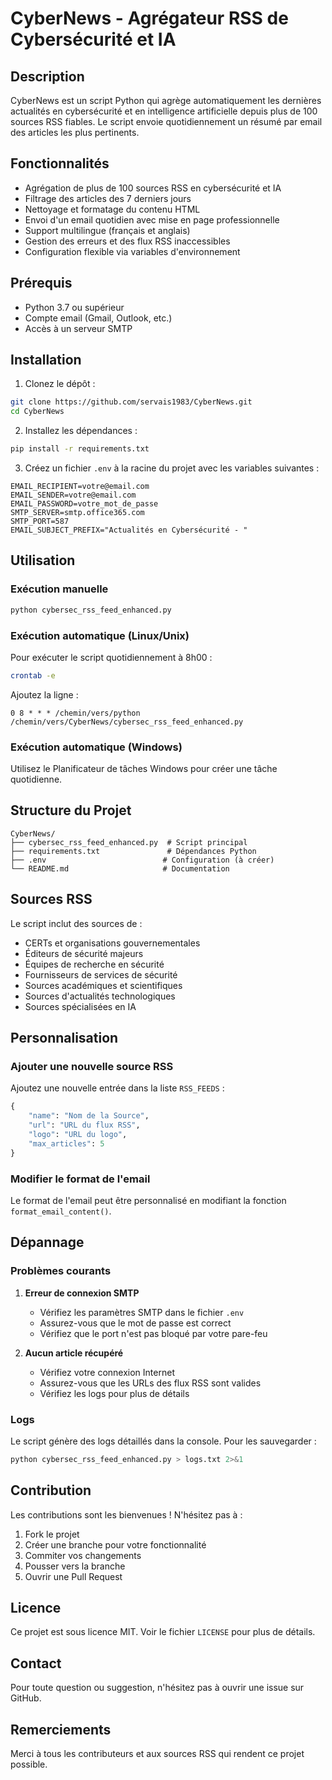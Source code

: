 # CyberNews - Agrégateur RSS de Cybersécurité et IA

## Description
CyberNews est un script Python qui agrège automatiquement les dernières actualités en cybersécurité et en intelligence artificielle depuis plus de 100 sources RSS fiables. Le script envoie quotidiennement un résumé par email des articles les plus pertinents.

## Fonctionnalités
- Agrégation de plus de 100 sources RSS en cybersécurité et IA
- Filtrage des articles des 7 derniers jours
- Nettoyage et formatage du contenu HTML
- Envoi d'un email quotidien avec mise en page professionnelle
- Support multilingue (français et anglais)
- Gestion des erreurs et des flux RSS inaccessibles
- Configuration flexible via variables d'environnement

## Prérequis
- Python 3.7 ou supérieur
- Compte email (Gmail, Outlook, etc.)
- Accès à un serveur SMTP

## Installation

1. Clonez le dépôt :
```bash
git clone https://github.com/servais1983/CyberNews.git
cd CyberNews
```

2. Installez les dépendances :
```bash
pip install -r requirements.txt
```

3. Créez un fichier `.env` à la racine du projet avec les variables suivantes :
```env
EMAIL_RECIPIENT=votre@email.com
EMAIL_SENDER=votre@email.com
EMAIL_PASSWORD=votre_mot_de_passe
SMTP_SERVER=smtp.office365.com
SMTP_PORT=587
EMAIL_SUBJECT_PREFIX="Actualités en Cybersécurité - "
```

## Utilisation

### Exécution manuelle
```bash
python cybersec_rss_feed_enhanced.py
```

### Exécution automatique (Linux/Unix)
Pour exécuter le script quotidiennement à 8h00 :
```bash
crontab -e
```
Ajoutez la ligne :
```
0 8 * * * /chemin/vers/python /chemin/vers/CyberNews/cybersec_rss_feed_enhanced.py
```

### Exécution automatique (Windows)
Utilisez le Planificateur de tâches Windows pour créer une tâche quotidienne.

## Structure du Projet
```
CyberNews/
├── cybersec_rss_feed_enhanced.py  # Script principal
├── requirements.txt               # Dépendances Python
├── .env                          # Configuration (à créer)
└── README.md                     # Documentation
```

## Sources RSS
Le script inclut des sources de :
- CERTs et organisations gouvernementales
- Éditeurs de sécurité majeurs
- Équipes de recherche en sécurité
- Fournisseurs de services de sécurité
- Sources académiques et scientifiques
- Sources d'actualités technologiques
- Sources spécialisées en IA

## Personnalisation

### Ajouter une nouvelle source RSS
Ajoutez une nouvelle entrée dans la liste `RSS_FEEDS` :
```python
{
    "name": "Nom de la Source",
    "url": "URL du flux RSS",
    "logo": "URL du logo",
    "max_articles": 5
}
```

### Modifier le format de l'email
Le format de l'email peut être personnalisé en modifiant la fonction `format_email_content()`.

## Dépannage

### Problèmes courants
1. **Erreur de connexion SMTP**
   - Vérifiez les paramètres SMTP dans le fichier `.env`
   - Assurez-vous que le mot de passe est correct
   - Vérifiez que le port n'est pas bloqué par votre pare-feu

2. **Aucun article récupéré**
   - Vérifiez votre connexion Internet
   - Assurez-vous que les URLs des flux RSS sont valides
   - Vérifiez les logs pour plus de détails

### Logs
Le script génère des logs détaillés dans la console. Pour les sauvegarder :
```bash
python cybersec_rss_feed_enhanced.py > logs.txt 2>&1
```

## Contribution
Les contributions sont les bienvenues ! N'hésitez pas à :
1. Fork le projet
2. Créer une branche pour votre fonctionnalité
3. Commiter vos changements
4. Pousser vers la branche
5. Ouvrir une Pull Request

## Licence
Ce projet est sous licence MIT. Voir le fichier `LICENSE` pour plus de détails.

## Contact
Pour toute question ou suggestion, n'hésitez pas à ouvrir une issue sur GitHub.

## Remerciements
Merci à tous les contributeurs et aux sources RSS qui rendent ce projet possible. 